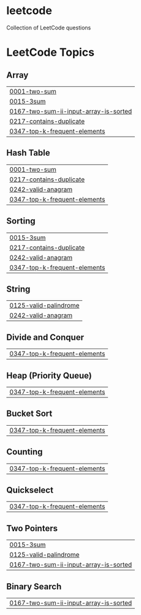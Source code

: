 # leetcode
Collection of LeetCode questions 

<!---LeetCode Topics Start-->
# LeetCode Topics
## Array
|  |
| ------- |
| [0001-two-sum](https://github.com/shubhaygautam/leetcode/tree/master/0001-two-sum) |
| [0015-3sum](https://github.com/shubhaygautam/leetcode/tree/master/0015-3sum) |
| [0167-two-sum-ii-input-array-is-sorted](https://github.com/shubhaygautam/leetcode/tree/master/0167-two-sum-ii-input-array-is-sorted) |
| [0217-contains-duplicate](https://github.com/shubhaygautam/leetcode/tree/master/0217-contains-duplicate) |
| [0347-top-k-frequent-elements](https://github.com/shubhaygautam/leetcode/tree/master/0347-top-k-frequent-elements) |
## Hash Table
|  |
| ------- |
| [0001-two-sum](https://github.com/shubhaygautam/leetcode/tree/master/0001-two-sum) |
| [0217-contains-duplicate](https://github.com/shubhaygautam/leetcode/tree/master/0217-contains-duplicate) |
| [0242-valid-anagram](https://github.com/shubhaygautam/leetcode/tree/master/0242-valid-anagram) |
| [0347-top-k-frequent-elements](https://github.com/shubhaygautam/leetcode/tree/master/0347-top-k-frequent-elements) |
## Sorting
|  |
| ------- |
| [0015-3sum](https://github.com/shubhaygautam/leetcode/tree/master/0015-3sum) |
| [0217-contains-duplicate](https://github.com/shubhaygautam/leetcode/tree/master/0217-contains-duplicate) |
| [0242-valid-anagram](https://github.com/shubhaygautam/leetcode/tree/master/0242-valid-anagram) |
| [0347-top-k-frequent-elements](https://github.com/shubhaygautam/leetcode/tree/master/0347-top-k-frequent-elements) |
## String
|  |
| ------- |
| [0125-valid-palindrome](https://github.com/shubhaygautam/leetcode/tree/master/0125-valid-palindrome) |
| [0242-valid-anagram](https://github.com/shubhaygautam/leetcode/tree/master/0242-valid-anagram) |
## Divide and Conquer
|  |
| ------- |
| [0347-top-k-frequent-elements](https://github.com/shubhaygautam/leetcode/tree/master/0347-top-k-frequent-elements) |
## Heap (Priority Queue)
|  |
| ------- |
| [0347-top-k-frequent-elements](https://github.com/shubhaygautam/leetcode/tree/master/0347-top-k-frequent-elements) |
## Bucket Sort
|  |
| ------- |
| [0347-top-k-frequent-elements](https://github.com/shubhaygautam/leetcode/tree/master/0347-top-k-frequent-elements) |
## Counting
|  |
| ------- |
| [0347-top-k-frequent-elements](https://github.com/shubhaygautam/leetcode/tree/master/0347-top-k-frequent-elements) |
## Quickselect
|  |
| ------- |
| [0347-top-k-frequent-elements](https://github.com/shubhaygautam/leetcode/tree/master/0347-top-k-frequent-elements) |
## Two Pointers
|  |
| ------- |
| [0015-3sum](https://github.com/shubhaygautam/leetcode/tree/master/0015-3sum) |
| [0125-valid-palindrome](https://github.com/shubhaygautam/leetcode/tree/master/0125-valid-palindrome) |
| [0167-two-sum-ii-input-array-is-sorted](https://github.com/shubhaygautam/leetcode/tree/master/0167-two-sum-ii-input-array-is-sorted) |
## Binary Search
|  |
| ------- |
| [0167-two-sum-ii-input-array-is-sorted](https://github.com/shubhaygautam/leetcode/tree/master/0167-two-sum-ii-input-array-is-sorted) |
<!---LeetCode Topics End-->